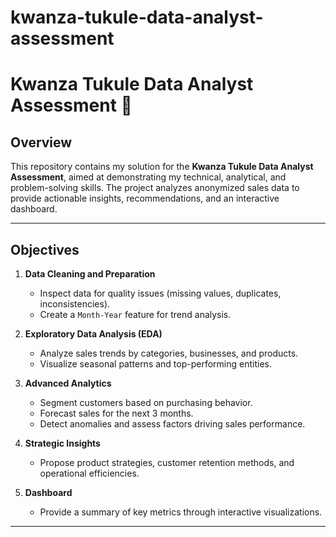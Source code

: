 # kwanza-tukule-data-analyst-assessment
 # Kwanza Tukule Data Analyst Assessment 🚀

## Overview  
This repository contains my solution for the **Kwanza Tukule Data Analyst Assessment**, aimed at demonstrating my technical, analytical, and problem-solving skills. The project analyzes anonymized sales data to provide actionable insights, recommendations, and an interactive dashboard.

---

## Objectives  
1. **Data Cleaning and Preparation**  
   - Inspect data for quality issues (missing values, duplicates, inconsistencies).  
   - Create a `Month-Year` feature for trend analysis.

2. **Exploratory Data Analysis (EDA)**  
   - Analyze sales trends by categories, businesses, and products.  
   - Visualize seasonal patterns and top-performing entities.

3. **Advanced Analytics**  
   - Segment customers based on purchasing behavior.  
   - Forecast sales for the next 3 months.  
   - Detect anomalies and assess factors driving sales performance.

4. **Strategic Insights**  
   - Propose product strategies, customer retention methods, and operational efficiencies.  

5. **Dashboard**  
   - Provide a summary of key metrics through interactive visualizations.

---
